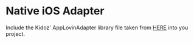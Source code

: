 # Native iOS Adapter

Include the Kidoz' AppLovinAdapter library file taken from [HERE](https://github.com/Kidoz-SDK/applovin-adapter-sample-apps/tree/main/iOS/KidozAppLovinSampleApp/KidozAppLovinSampleApp/Kidoz) into you project.
